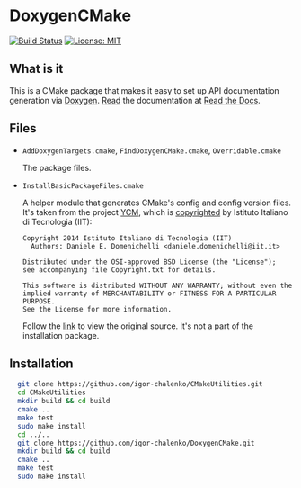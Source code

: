 # DoxygenCMake
[![Build Status](https://app.travis-ci.com/igor-chalenko/doxygen-cmake.svg?branch=master)](https://app.travis-ci.com/igor-chalenko/doxygen-cmake)
[![License: MIT](https://img.shields.io/badge/License-MIT-yellow.svg)](https://opensource.org/licenses/MIT)

What is it
----------

This is a CMake package that makes it easy to set up API documentation
generation via
[Doxygen](https://github.com/doxygen/doxygen).
[Read](https://doxygen-cmake.readthedocs.io/en/latest/index.html)
the documentation at [Read the Docs](https://readthedocs.io/).

Files
-----
* `AddDoxygenTargets.cmake`, `FindDoxygenCMake.cmake`,  `Overridable.cmake` 

  The package files.

* `InstallBasicPackageFiles.cmake`

  A helper module that generates CMake's config and config version files.
  It's taken from the project [YCM](https://github.com/robotology/ycm),
  which is
  [copyrighted](https://github.com/robotology/ycm/blob/master/Copyright.txt)
  by Istituto Italiano di Tecnologia (IIT):

    ```
    Copyright 2014 Istituto Italiano di Tecnologia (IIT)
      Authors: Daniele E. Domenichelli <daniele.domenichelli@iit.it>

    Distributed under the OSI-approved BSD License (the "License");
    see accompanying file Copyright.txt for details.

    This software is distributed WITHOUT ANY WARRANTY; without even the
    implied warranty of MERCHANTABILITY or FITNESS FOR A PARTICULAR PURPOSE.
    See the License for more information.
    ```

  Follow the
  [link](https://github.com/robotology/ycm/blob/master/modules/InstallBasicPackageFiles.cmake)
  to view the original source. It's not a part of the installation package.
     
Installation
------------

```bash
  git clone https://github.com/igor-chalenko/CMakeUtilities.git
  cd CMakeUtilities
  mkdir build && cd build
  cmake ..
  make test
  sudo make install
  cd ../..
  git clone https://github.com/igor-chalenko/DoxygenCMake.git
  mkdir build && cd build
  cmake ..
  make test
  sudo make install
```
